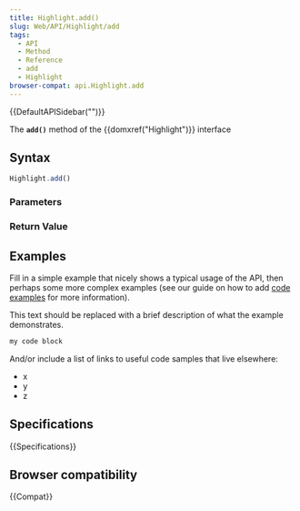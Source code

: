 ```yaml
---
title: Highlight.add()
slug: Web/API/Highlight/add
tags:
  - API
  - Method
  - Reference
  - add
  - Highlight
browser-compat: api.Highlight.add
---
```

{{DefaultAPISidebar("")}}

The **`add()`** method of the {{domxref("Highlight")}} interface 

## Syntax

```js
Highlight.add()
```

### Parameters



### Return Value



## Examples

Fill in a simple example that nicely shows a typical usage of the API, then perhaps some more complex examples (see our guide on how to add [code examples](/en-US/docs/MDN/Contribute/Structures/Code_examples) for more information).

This text should be replaced with a brief description of what the example demonstrates.

```js
my code block
```

And/or include a list of links to useful code samples that live elsewhere:

*   x
*   y
*   z

## Specifications

{{Specifications}}

## Browser compatibility

{{Compat}}


